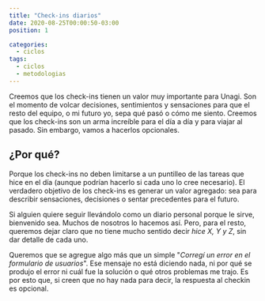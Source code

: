 ```yaml
---
title: "Check-ins diarios"
date: 2020-08-25T00:00:50-03:00
position: 1

categories:
  - ciclos
tags:
  - ciclos
  - metodologias
---
```

Creemos que los check-ins tienen un valor muy importante para Unagi. Son el momento de volcar decisiones, sentimientos y sensaciones para que el resto del equipo, o mi futuro yo, sepa qué pasó o cómo me siento. Creemos que los check-ins son un arma increíble para el día a día y para viajar al pasado. Sin embargo, vamos a hacerlos opcionales.

## ¿Por qué?
Porque los check-ins no deben limitarse a un puntilleo de las tareas que hice en el día (aunque podrían hacerlo si cada uno lo cree necesario). El verdadero objetivo de los check-ins es generar un valor agregado: sea para describir sensaciones, decisiones o sentar precedentes para el futuro.

Si alguien quiere seguir llevándolo como un diario personal porque le sirve, bienvenido sea. Muchos de nosotros lo hacemos así. Pero, para el resto, queremos dejar claro que no tiene mucho sentido decir _hice X, Y y Z_, sin dar detalle de cada uno.

Queremos que se agregue algo más que un simple "_Corregí un error en el formulario de usuarios_". Ese mensaje no está diciendo nada, ni por qué se produjo el error ni cuál fue la solución o qué otros problemas me trajo. Es por esto que, si creen que no hay nada para decir, la respuesta al checkin es opcional.
